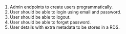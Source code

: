 1. Admin endpoints to create users programmatically.
2. User should be able to login using email and password.
3. User should be able to logout.
4. User should be able to forget password.
5. User details with extra metadata to be stores in a RDS.

